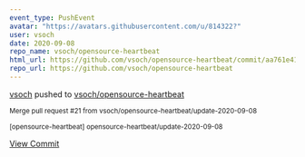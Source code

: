 ```yaml
---
event_type: PushEvent
avatar: "https://avatars.githubusercontent.com/u/814322?"
user: vsoch
date: 2020-09-08
repo_name: vsoch/opensource-heartbeat
html_url: https://github.com/vsoch/opensource-heartbeat/commit/aa761e4120432dd571ec54c8c74a5ca2f9f8d93c
repo_url: https://github.com/vsoch/opensource-heartbeat
---
```


<a href='https://github.com/vsoch' target='_blank'>vsoch</a> pushed to <a href='https://github.com/vsoch/opensource-heartbeat' target='_blank'>vsoch/opensource-heartbeat</a>

<small>Merge pull request #21 from vsoch/opensource-heartbeat/update-2020-09-08

[opensource-heartbeat] opensource-heartbeat/update-2020-09-08</small>

<a href='https://github.com/vsoch/opensource-heartbeat/commit/aa761e4120432dd571ec54c8c74a5ca2f9f8d93c' target='_blank'>View Commit</a>